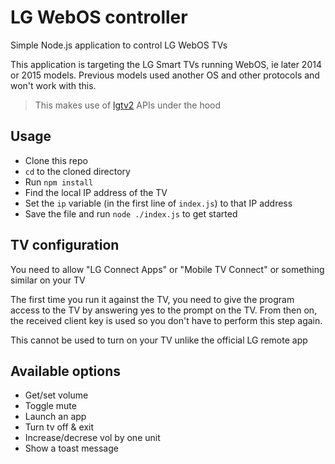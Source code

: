 # LG WebOS controller

Simple Node.js application to control LG WebOS TVs

This application is targeting the LG Smart TVs running WebOS, ie later 2014 or 2015 models. Previous models used another OS and other protocols and won't work with this.

>This makes use of [lgtv2](https://github.com/hobbyquaker/lgtv2) APIs under the hood


## Usage

- Clone this repo
- `cd` to the cloned directory
- Run `npm install`
- Find the local IP address of the TV
- Set the `ip` variable (in the first line of `index.js`) to that IP address
- Save the file and run `node ./index.js` to get started

## TV configuration

You need to allow "LG Connect Apps" or "Mobile TV Connect" or something similar on your TV

The first time you run it against the TV, you need to give the program access to the TV by answering yes to the prompt on the TV. From then on, the received client key is used so you don't have to perform this step again.

This cannot be used to turn on your TV unlike the official LG remote app

## Available options

- Get/set volume
- Toggle mute
- Launch an app
- Turn tv off & exit
- Increase/decrese vol by one unit
- Show a toast message